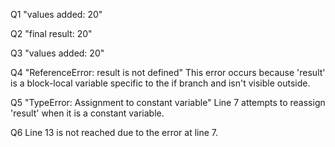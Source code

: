 Q1
  "values added:  20"

Q2
  "final result:  20"

Q3
  "values added:  20"

Q4
  "ReferenceError: result is not defined"
  This error occurs because 'result' is a block-local variable specific to the if branch and isn't visible outside.

Q5
  "TypeError: Assignment to constant variable"
  Line 7 attempts to reassign 'result' when it is a constant variable.

Q6
  Line 13 is not reached due to the error at line 7.